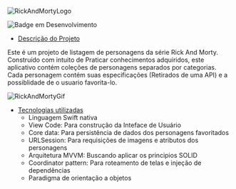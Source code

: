 ![RickAndMortyLogo](https://user-images.githubusercontent.com/103855076/188938394-8fee80f7-89a6-430c-9b8a-15989a1986d8.png)

![Badge em Desenvolvimento](http://img.shields.io/static/v1?label=STATUS&message=EM%20DESENVOLVIMENTO&color=GREEN&style=for-the-badge)

* [Descrição do Projeto](#descrição-do-projeto)

 Este é um projeto de listagem de personagens da série Rick And Morty. Construído com intuito de Praticar conhecimentos adquiridos, este aplicativo contém coleções de personagens separados por categorias. Cada personagem contém suas especificações (Retirados de uma API) e a possiblidade de o usuario favorita-lo.

![RickAndMortyGif](https://user-images.githubusercontent.com/103855076/189564996-d5d7083a-6069-4ca8-830b-2e7fb0f727aa.gif)


* [Tecnologias utilizadas](#tecnologias-utilizadas)
  * Linguagem Swift nativa
  * View Code: Para construção da Inteface de Usuário
  * Core data: Para persistência de dados dos personagens favoritados
  * URLSession: Para requisições de imagens e atributos dos personagens
  * Arquitetura MVVM: Buscando aplicar os principios SOLID
  * Coordinator pattern: Para roteamento de telas e injeção de dependências
  * Paradigma de orientação a objetos
